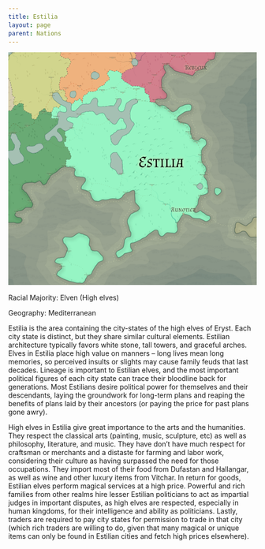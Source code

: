 ```yaml
---
title: Estilia
layout: page
parent: Nations
---
```


![NationMap](../images/nations/Estilia.png)

Racial Majority: Elven (High elves)

Geography: Mediterranean

Estilia is the area containing the city-states of the high elves of Eryst.  Each city state is distinct, but they share similar cultural elements. Estilian architecture typically favors white stone, tall towers, and graceful arches.  Elves in Estilia place high value on manners – long lives mean long memories, so perceived insults or slights may cause family feuds that last decades.  Lineage is important to Estilian elves, and the most important political figures of each city state can trace their bloodline back for generations.  Most Estilians desire political power for themselves and their descendants, laying the groundwork for long-term plans and reaping the benefits of plans laid by their ancestors (or paying the price for past plans gone awry).

High elves in Estilia give great importance to the arts and the humanities.  They respect the classical arts (painting, music, sculpture, etc) as well as philosophy, literature, and music.  They have don’t have much respect for craftsman or merchants and a distaste for farming and labor work, considering their culture as having surpassed the need for those occupations.  They import most of their food from Dufastan and Hallangar, as well as wine and other luxury items from Vitchar.  In return for goods, Estilian elves perform magical services at a high price.  Powerful and rich families from other realms hire lesser Estilian politicians to act as impartial judges in important disputes, as high elves are respected, especially in human kingdoms, for their intelligence and ability as politicians.  Lastly, traders are required to pay city states for permission to trade in that city (which rich traders are willing to do, given that many magical or unique items can only be found in Estilian cities and fetch high prices elsewhere).